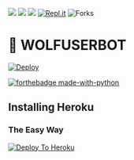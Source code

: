 <a href="https://t.me/Rkprojects"><img src="https://img.shields.io/badge/Join-Telegram%20Channel-red.svg?logo=Telegram"></a>
<a href="https://t.me/WolfUserbot_support"><img src="https://img.shields.io/badge/Join-Telegram%20Group-blue.svg?logo=telegram"></a>
<a href="https://t.me/Rkprojects/23"><img src="https://img.shields.io/badge/How%20To-Deploy-red.svg?logo=Youtube"></a>
[![Repl.it](https://img.shields.io/badge/REPL%20RUN-Run%20Online-blue.svg)](https://sammywolf.beyonddlimits.repl.run/)
![Forks](https://img.shields.io/github/forks/indianSammy07/Wolfuserbot)
# 🐺 WOLFUSERBOT


[![Deploy](https://telegra.ph/file/8349cc139805e8a91f7d2.jpg)](https://heroku.com/deploy)




[![forthebadge made-with-python](http://ForTheBadge.com/images/badges/made-with-python.svg)](https://www.python.org/)

## Installing Heroku

### The Easy Way
[![Deploy To Heroku](https://www.herokucdn.com/deploy/button.svg)](https://heroku.com/deploy?template=https://github.com/indianSammy07/wolfuserbot)
